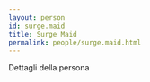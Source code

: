 ```yaml
---
layout: person
id: surge.maid
title: Surge Maid
permalink: people/surge.maid.html
---
```


Dettagli della persona